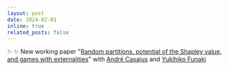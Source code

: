 ```yaml
---
layout: post
date: 2024-02-01
inline: true
related_posts: false
---
```


:sparkles: :sparkles: New working paper 
"[Random partitions, potential of the Shapley value, and games with externalities](https://arxiv.org/abs/2402.00394)" 
with [André Casajus](https://www.casajus.de) 
and [Yukihiko Funaki](https://yfunaki.blogspot.com/) 
